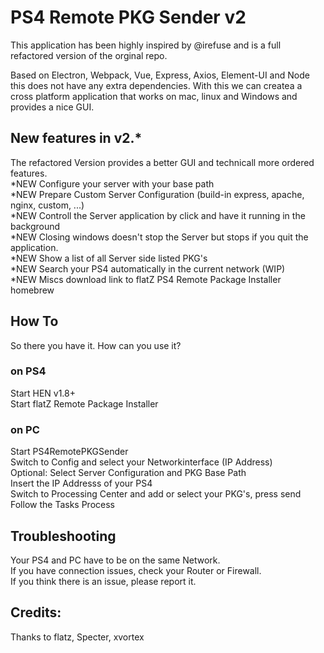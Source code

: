 # PS4 Remote PKG Sender v2  

This application has been highly inspired by @irefuse and is a full refactored version of the orginal repo.  

Based on Electron, Webpack, Vue, Express, Axios, Element-UI and Node this does not have any extra
dependencies. With this we can createa a cross platform application that works on mac, linux and Windows
and provides a nice GUI.  


## New features in v2.*
The refactored Version provides a better GUI and technicall more ordered features.  
*NEW Configure your server with your base path  
*NEW Prepare Custom Server Configuration (build-in express, apache, nginx, custom, ...)  
*NEW Controll the Server application by click and have it running in the background  
*NEW Closing windows doesn't stop the Server but stops if you quit the application.   
*NEW Show a list of all Server side listed PKG's  
*NEW Search your PS4 automatically in the current network (WIP)  
*NEW Miscs download link to flatZ PS4 Remote Package Installer homebrew  


## How To
So there you have it. How can you use it?  

### on PS4
Start HEN v1.8+  
Start flatZ Remote Package Installer  

### on PC
Start PS4RemotePKGSender  
Switch to Config and select your Networkinterface (IP Address)  
Optional: Select Server Configuration and PKG Base Path  
Insert the IP Addresss of your PS4  
Switch to Processing Center and add or select your PKG's, press send  
Follow the Tasks Process  

## Troubleshooting
Your PS4 and PC have to be on the same Network.  
If you have connection issues, check your Router or Firewall.  
If you think there is an issue, please report it.  

## Credits:
Thanks to flatz, Specter, xvortex
